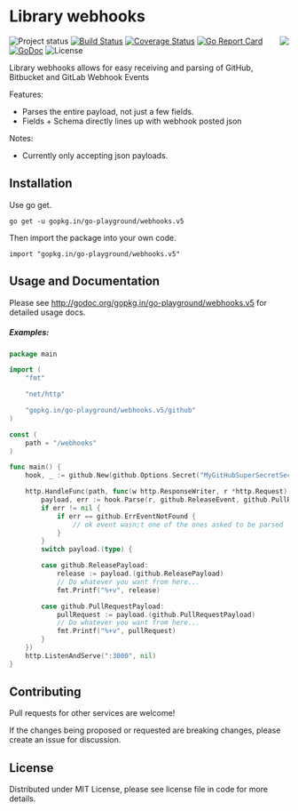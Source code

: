 Library webhooks
================
<img align="right" src="https://raw.githubusercontent.com/go-playground/webhooks/v5/logo.png">![Project status](https://img.shields.io/badge/version-5.8.0-green.svg)
[![Build Status](https://travis-ci.org/go-playground/webhooks.svg?branch=v5)](https://travis-ci.org/go-playground/webhooks)
[![Coverage Status](https://coveralls.io/repos/go-playground/webhooks/badge.svg?branch=v5&service=github)](https://coveralls.io/github/go-playground/webhooks?branch=v5)
[![Go Report Card](https://goreportcard.com/badge/go-playground/webhooks)](https://goreportcard.com/report/go-playground/webhooks)
[![GoDoc](https://godoc.org/gopkg.in/go-playground/webhooks.v5?status.svg)](https://godoc.org/gopkg.in/go-playground/webhooks.v5)
![License](https://img.shields.io/dub/l/vibe-d.svg)

Library webhooks allows for easy receiving and parsing of GitHub, Bitbucket and GitLab Webhook Events

Features:

* Parses the entire payload, not just a few fields.
* Fields + Schema directly lines up with webhook posted json

Notes:

* Currently only accepting json payloads.

Installation
------------

Use go get.

```shell
go get -u gopkg.in/go-playground/webhooks.v5
```

Then import the package into your own code.

	import "gopkg.in/go-playground/webhooks.v5"

Usage and Documentation
------

Please see http://godoc.org/gopkg.in/go-playground/webhooks.v5 for detailed usage docs.

##### Examples:
```go
package main

import (
	"fmt"

	"net/http"

	"gopkg.in/go-playground/webhooks.v5/github"
)

const (
	path = "/webhooks"
)

func main() {
	hook, _ := github.New(github.Options.Secret("MyGitHubSuperSecretSecrect...?"))

	http.HandleFunc(path, func(w http.ResponseWriter, r *http.Request) {
		payload, err := hook.Parse(r, github.ReleaseEvent, github.PullRequestEvent)
		if err != nil {
			if err == github.ErrEventNotFound {
				// ok event wasn;t one of the ones asked to be parsed
			}
		}
		switch payload.(type) {

		case github.ReleasePayload:
			release := payload.(github.ReleasePayload)
			// Do whatever you want from here...
			fmt.Printf("%+v", release)

		case github.PullRequestPayload:
			pullRequest := payload.(github.PullRequestPayload)
			// Do whatever you want from here...
			fmt.Printf("%+v", pullRequest)
		}
	})
	http.ListenAndServe(":3000", nil)
}

```

Contributing
------

Pull requests for other services are welcome!

If the changes being proposed or requested are breaking changes, please create an issue for discussion.

License
------
Distributed under MIT License, please see license file in code for more details.
